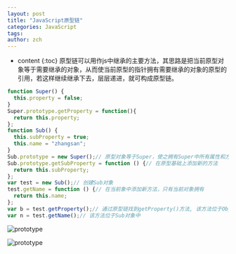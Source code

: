 ```yaml
---
layout: post
title: "JavaScript原型链"
categories: JavaScript
tags: 
author: zch
---
```


* content
{:toc}
原型链可以用作js中继承的主要方法，其思路是把当前原型对象等于需要继承的对象，从而使当前原型的指针拥有需要继承的对象的原型的引用，若这样继续继承下去，层层递进，就可构成原型链。











```javascript
function Super() {
  this.property = false;
}
Super.prototype.getProperty = function(){
  return this.property;
};
function Sub() {
  this.subProperty = true;
  this.name = "zhangsan";
}
Sub.prototype = new Super();// 原型对象等于Super，使之拥有Super中所有属性和方法(包括Super的prototpe)
Sub.prototype.getSubProperty = function () {// 在原型基础上添加新的方法
  return this.subProperty;
};
var test = new Sub();// 创建Sub对象
test.getName = function () {// 在当前象中添加新方法，只有当前对象拥有
  return this.name;
};
var b = test.getProperty();// 通过原型链找到getProperty()方法, 该方法位于Object对象中
var n = test.getName();// 该方法位于Sub对象中
```



![prototype](https://raw.githubusercontent.com/zchdjb/zchdjb.github.io/master/images/prototype.png)

![prototype](https://raw.githubusercontent.com/zchdjb/zchdjb.github.io/master/images/prototype2.png)